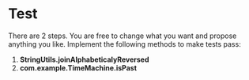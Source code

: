 Test
====

There are 2 steps. You are free to change what you want and propose anything you like. Implement the
following methods to make tests pass:

1.  **StringUtils.joinAlphabeticalyReversed**
2.  **com.example.TimeMachine.isPast**
